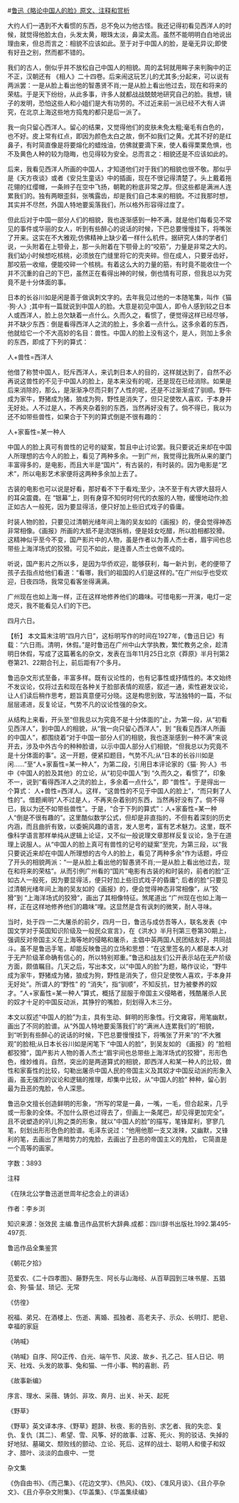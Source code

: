 #[鲁迅《略论中国人的脸》原文、注释和赏析](https://www.vrrw.net/wx/9572.html)

大约人们一遇到不大看惯的东西，总不免以为他古怪。我还记得初看见西洋人的时候，就觉得他脸太白，头发太黄，眼珠太淡，鼻梁太高。虽然不能明明白白地说出理由来，但总而言之：相貌不应该如此。至于对于中国人的脸，是毫无异议;即使有好丑之别，然而都不错的。

我们的古人，倒似乎并不放松自己中国人的相貌。周的孟轲就用眸子来判胸中的正不正，汉朝还有 《相人》二十四卷。后来闹这玩艺儿的尤其多;分起来，可以说有两派罢：一是从脸上看出他的智愚贤不肖;一是从脸上看出他过去，现在和将来的荣枯。于是天下纷纷，从此多事，许多人就都战战兢兢地研究自己的脸。我想，镜子的发明，恐怕这些人和小姐们是大有功劳的。不过近来前一派已经不大有人讲究，在北京上海这些地方捣鬼的都只是后一派了。

我一向只留心西洋人。留心的结果，又觉得他们的皮肤未免太粗;毫毛有白色的，也不好。皮上常有红点，即因为颜色太白之故，倒不如我们之黄。尤其不好的是红鼻子，有时简直像是将要熔化的蜡烛油，仿佛就要滴下来，使人看得栗栗危惧，也不及黄色人种的较为隐晦，也见得较为安全。总而言之：相貌还是不应该如此的。

后来，我看见西洋人所画的中国人，才知道他们对于我们的相貌也很不敬。那似乎是《天方夜谈》或者《安兑生童话》中的插画，现在不很记得清楚了。头上戴着拖花翎的红缨帽，一条辫子在空中飞扬，朝靴的粉底非常之厚。但这些都是满洲人连累我们的。独有两眼歪斜，张嘴露齿，却是我们自己本来的相貌。不过我那时想，其实并不尽然，外国人特地要奚落我们，所以格外形容得过度了。

但此后对于中国一部分人们的相貌，我也逐渐感到一种不满，就是他们每看见不常见的事件或华丽的女人，听到有些醉心的说话的时候，下巴总要慢慢挂下，将嘴张了开来。这实在不大雅观;仿佛精神上缺少着一样什么机件。据研究人体的学者们说，一头附着在上颚骨上，那一头附着在下颚骨上的“咬筋”，力量是非常之大的。我们幼小时候想吃核桃，必须放在门缝里将它的壳夹碎。但在成人，只要牙齿好，那咬筋一收缩，便能咬碎一个核桃。有着这么大的力量的筋，有时竟不能收住一个并不沉重的自己的下巴，虽然正在看得出神的时候，倒也情有可原，但我总以为究竟不是十分体面的事。

日本的长谷川如是闲是善于做讽刺文字的。去年我见过他的一本随笔集，叫作《猫·狗·人》;其中有一篇就说到中国人的脸。大意是初见中国人，即令人感到较之日本人或西洋人，脸上总欠缺着一点什么。久而久之，看惯了，便觉得这样已经尽够，并不缺少东西：倒是看得西洋人之流的脸上，多余着一点什么。这多余着的东西，他就给它一个不大高妙的名目：兽性。中国人的脸上没有这个，是人，则加上多余的东西，即成了下列的算式：

人+兽性=西洋人

他借了称赞中国人，贬斥西洋人，来讥刺日本人的目的，这样就达到了，自然不必再说这兽性的不见于中国人的脸上，是本来没有的呢，还是现在已经消除。如果是后来消除的，那么，是渐渐净尽而只剩了人性的呢，还是不过渐渐成了驯顺。野牛成为家牛，野猪成为猪，狼成为狗，野性是消失了，但只足使牧人喜欢，于本身并无好处。人不过是人，不再夹杂着别的东西，当然再好没有了。倘不得已，我以为还不如带些兽性，如果合于下列的算式倒是不很有趣的：

人+家畜性=某一种人

中国人的脸上真可有兽性的记号的疑案，暂且中止讨论罢。我只要说近来却在中国人所理想的古今人的脸上，看见了两种多余。一到广州，我觉得比我所从来的厦门丰富得多的，是电影，而且大半是“国片”，有古装的，有时装的。因为电影是“艺术”，所以电影艺术家便将这两种多余加上去了。

古装的电影也可以说是好看，那好看不下于看戏;至少，决不至于有大锣大鼓将人的耳朵震聋。在 “银幕”上，则有身穿不知何时何代的衣服的人物，缓慢地动作;脸正如古人一般死，因为要显得活，便只好加上些旧式戏子的昏庸。

时装人物的脸，只要见过清朝光绪年间上海的吴友如的《画报》的，便会觉得神态非常相像。《画报》所画的大抵不是流氓拆梢，便是妓女吃醋，所以脸相都狡猾。这精神似乎至今不变，国产影片中的人物，虽是作者以为善人杰士者，眉宇间也总带些上海洋场式的狡猾。可见不如此，是连善人杰士也做不成的。

听说，国产影片之所以多，是因为华侨欢迎，能够获利，每一新片到，老的便带了孩子去指点给他们看道：“看哪，我们的祖国的人们是这样的。”在广州似乎也受欢迎，日夜四场，我常见看客坐得满满。

广州现在也如上海一样，正在这样地修养他们的趣味。可惜电影一开演，电灯一定熄灭，我不能看见人们的下巴。

四月六日。



【析】 本文篇末注明“四月六日”，这标明写作的时间在1927年，《鲁迅日记》有载：“六日雨。清明，休假。”是时鲁迅在广州中山大学执教，繁忙教务之余，趁清明日休假，写成了这篇著名的杂文，发表在当年11月25日北京《莽原》半月刊第2卷第21、22期合刊上，前后距有7个多月。

鲁迅杂文形式至备，丰富多样。既有议论性的，也有记事性或抒情性的。本文始终不发议论，仅将过去和现在各种关于脸部表情的观感，叙述一通，索性避发议论，让人们读后稍作思考，题旨真意便可分晓。这是构思别致，写法独特的一篇，不似层层递进，反复论证，气势不凡的议论性强的杂文。

从结构上来看，开头至“但我总以为究竟不是十分体面的”止，为第一段，从“初看见西洋人”，到中国人的相貌，从“我一向只留心西洋人”，到 “我看见西洋人所画的中国人”，都围绕着“对于中国一部分人们的相貌，我也逐渐感到一种不满”来说开去，涉及中外古今的种种脸谱，以示中国人部分人们相貌，“但我总以为究竟不是十分体面的事”。这一开题，便紧扣题目，气势不凡;从“日本的长谷川如是闲……”至“人+家畜性=某一种人”，为第二段，引用日本评论家的《猫· 狗·人》书中《中国人的脸及其他》的立论，从“初见中国人”到 “久而久之，看惯了”，印象不一，说到“看得西洋人之流的脸上，多余着一点什么”，即 “兽性”。于是得出一个算式： 人+兽性=西洋人。这样，“这兽性的不见于中国人的脸上”，“而只剩了人性的”。借题阐明“人不过是人，不再夹杂着别的东西，当然再好没有了。倘不得已，我以为还不如带些兽性”。于是，“合于下列的算式”：人+家畜性=某一种人“倒是不很有趣的”。这里酷似数学公式，但却是非直指的，不但有着深刻的历史内涵，而且曲折有致，以委婉风趣的语言，发人思考，富有艺术魅力。这里，既不像科学语言那样单纯从逻辑上论证，又不似一般说理文章那样反复议论，急于在道理上说服人。从“中国人的脸上真可有兽性的记号的疑案”至完，为第三段，以“我只要说近来却在中国人所理想的古今人的脸上，看见了两种多余”作为话题，呼应了开头的相貌两派：“一是从脸上看出他的智愚贤不肖;一是从脸上看出他过去，现在和将来的荣枯”。从而引例广州看的“国片”电影有古装的和时装的，前者的脸“正如古人一般死，因为要显得活，便只好加上些旧式戏子的昏庸”; 后者的脸“只要见过清朝光绪年间上海的吴友如的《画报》的，便会觉得神态非常相像”，从“狡猾”到 “上海洋场式的狡猾”，画出了其相像特征。煞尾道出 “广州现在也如上海一样，正在这样地修养他们的趣味”哩。这显然是含有讽刺的微笑，耐人寻味。

当时，处于四·一二大屠杀的前夕，四月一日，鲁迅与成仿吾等人，联名发表《中国文学对于英国知识阶级及一般民众宣言》，在《洪水》半月刊第三卷第30期上，强调反对帝国主义在上海等地的侵略和屠杀，主倡中英两国人民团结友好，共同战斗。虽不是鲁迅手笔，却能反映鲁迅的立场和思想：“在这里签名的人都是本人对于无产阶级革命确有信心的，所以特别郑重。”鲁迅和战友们公开表示站在无产阶级方面，颇值瞩目。几天之后，写出本文，以“中国人的脸”为题，略作议论，“野牛成为家牛，野猪成为猪，狼成为狗，野性是消失了，但只足使牧人喜欢，于本身并无好处”。所谓人的“野性” 的 “消失”，指“驯顺”，不知反抗，甘为被豢养的奴才。“人+家畜性=某一种人”算式，概括了屈服于帝国主义侵略者，残酷屠杀人民的奴才十足的中国反动派，其狰狞的嘴脸，刻划得入木三分。

本文以叙述“中国人的脸”为主，具有生动、鲜明的形象性。行文雍容，用笔幽默，画出了不同的脸谱。从“外国人特地要奚落我们”的“满洲人连累我们的”相貌，到“听到有些醉心的说话的时候，下巴总要慢慢挂下，将嘴张了开来”的“不大雅观”的脸相;从日本长谷川如是闲笔下 “中国人的脸”，到吴友如的 《画报》的 “脸相都狡猾”，国产影片人物的善人杰士“眉宇间也总带些上海洋场式的狡猾”，形形色色，维妙维肖。自然，突出的是两道算式的相貌，即西洋人和某一种人的比较，兽性和家畜性的比较，勾勒出屠杀中国人民的帝国主义及其奴才中国反动派的形象入画，虽无强烈的议论和逻辑的推理，却集中比较，从“中国人的脸” 种种，留心到最为丑恶的鬼脸，令人深思。

鲁迅杂文擅长创造鲜明的形象，“所写的常是一鼻，一嘴，一毛，但合起来，几乎或一形象的全体。不加什么原也过得去了，但画上一条尾巴，却见得更加完全”。且不说塑造的叭儿狗之类的形象，就以“中国人的脸”的描写，笔锋犀利，寥寥几笔，刻划出形形色色的脸谱。毛泽东说过：“他用他那一支又泼辣，又幽默，又锋利的笔，去画出了黑暗势力的鬼脸，去画出了丑恶的帝国主义的鬼脸， 它简直是一个高等的画家。

字数：3893

注释

《在陕北公学鲁迅逝世周年纪念会上的讲话》

作者：李乡浏

知识来源：张效民 主编.鲁迅作品赏析大辞典.成都：四川辞书出版社.1992.第495-497页.

鲁迅作品全集鉴赏

《朝花夕拾》

范爱农、《二十四孝图》、藤野先生、阿长与山海经、从百草园到三味书屋、五猖会、狗·猫·鼠、琐记、无常

《仿徨》

祝福、弟兄、在酒楼上、伤逝、离婚、孤独者、高老夫子、示众、长明灯、肥皂、幸福的家庭

《呐喊》

《呐喊》自序、阿Q正传、白光、端午节、风波、故乡、孔乙己、狂人日记、明天、社戏、头发的故事、兔和猫、一件小事、鸭的喜剧、药

《故事新编》

序言、理水、采薇、铸剑、非攻、奔月、出关、补天、起死

《野草》

《野草》英文译本序、《野草》题辞、秋夜、影的告别、求乞者、我的失恋、复仇、复仇〔其二〕、希望、雪、风筝、好的故事、过客、死火、狗的驳诘、失掉的好地狱、墓碣文、颓败线的颤动、立论、死后、这样的战士、聪明人和傻子和奴才、腊叶、淡淡的血痕中、一觉

杂文集

《伪自由书》、《而己集》、《花边文学》、《热风》、《坟》、《准风月谈》、《且介亭杂文》、《且介亭杂文附集》、《华盖集》、《华盖集续编》


